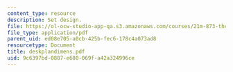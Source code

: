 ```yaml
---
content_type: resource
description: Set design.
file: https://ol-ocw-studio-app-qa.s3.amazonaws.com/courses/21m-873-theater-arts-topics-fall-2004-january-iap-2005/9c6397bd0887e680069fa42a324996ce_deskplandimens.pdf
file_type: application/pdf
parent_uid: ed08e705-a0cb-425b-fec6-178c4a073ad8
resourcetype: Document
title: deskplandimens.pdf
uid: 9c6397bd-0887-e680-069f-a42a324996ce
---
```

